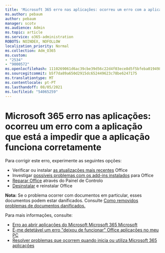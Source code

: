 ```yaml
---
title: 'Microsoft 365 erro nas aplicações: ocorreu um erro com a aplicação que está a impedir que a aplicação funciona corretamente'
ms.author: pebaum
author: pebaum
manager: scotv
ms.audience: Admin
ms.topic: article
ms.service: o365-administration
ROBOTS: NOINDEX, NOFOLLOW
localization_priority: Normal
ms.collection: Adm_O365
ms.custom:
- "2534"
- "9000572"
ms.openlocfilehash: 1110269061d6ac39cbe39d56c22d4f03ece8d5f5bfeba01949899bccc724bf45
ms.sourcegitcommit: b5f7da89a650d2915dc652449623c78be6247175
ms.translationtype: MT
ms.contentlocale: pt-PT
ms.lasthandoff: 08/05/2021
ms.locfileid: "54065259"
---
```

# <a name="microsoft-365-apps-error-app-has-run-into-an-error-that-is-preventing-it-from-working-correctly"></a>Microsoft 365 erro nas aplicações: ocorreu um erro com a aplicação que está a impedir que a aplicação funciona corretamente

Para corrigir este erro, experimente as seguintes opções:

- Verificar ou instalar [as atualizações mais recentes](https://support.office.com/article/update-office-and-your-computer-with-microsoft-update-2ab296f3-7f03-43a2-8e50-46de917611c5) Office
- Investigar [possíveis problemas com os add-ins instalados](https://support.office.com/article/powerpoint-isn-t-responding-hangs-or-freezes-652ede6e-e3d2-449a-a07f-8c800dfb948d?ocmsassetID=HA104114659&CorrelationId=98329f6f-f51f-4f44-a876-4142c3583312#bkmk_addins) para Office
- [Reparar Office](https://support.office.com/article/repair-an-office-application-7821d4b6-7c1d-4205-aa0e-a6b40c5bb88b) através do Painel de Controlo
- [Desinstalar](https://support.office.com/article/uninstall-office-from-a-pc-9dd49b83-264a-477a-8fcc-2fdf5dbf61d8) e reinstalar Office

**Nota:** Se o problema ocorrer com documentos em particular, esses documentos podem estar danificados. Consulte [Como removidos problemas de documentos danificados.](https://docs.microsoft.com/office/troubleshoot/word/damaged-documents-in-word)

Para mais informações, consulte: 

- [Erro ao abrir aplicações do Microsoft Microsoft 365 Microsoft](https://support.office.com/article/error-when-opening-microsoft-office-apps-b84b6a63-4b8c-46ec-ae9a-ad91d6160d72)
- [É-me detetável um erro "deixou de funcionar" Office aplicações no meu PC](https://support.office.com/article/i-get-a-stopped-working-error-when-i-start-office-applications-on-my-pc-52bd7985-4e99-4a35-84c8-2d9b8301a2fa)
- [Resolver problemas que ocorrem quando inicia ou utiliza Microsoft 365 aplicações](https://docs.microsoft.com/office/troubleshoot/word/issues-when-start-or-use-word)